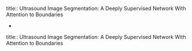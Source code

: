 title:: Ultrasound Image Segmentation: A Deeply Supervised Network With Attention to Boundaries

-
title:: Ultrasound Image Segmentation: A Deeply Supervised Network With Attention to Boundaries
